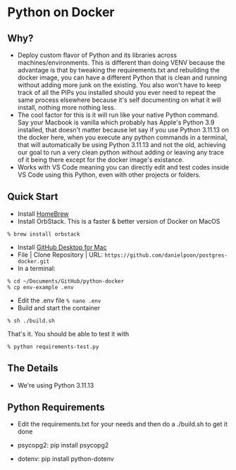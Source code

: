 # Python on Docker

## Why?

* Deploy custom flavor of Python and its libraries across machines/environments. This is different than doing VENV because the advantage is that by tweaking the requirements.txt and rebuilding the docker image, you can have a different Python that is clean and running without adding more junk on the existing. You also won't have to keep track of all the PIPs you installed should you ever need to repeat the same process elsewhere because it's self documenting on what it will install, nothing more nothing less.
* The cool factor for this is it will run like your native Python command. Say your Macbook is vanilla which probably has Apple's Python 3.9 installed, that doesn't matter because let say if you use Python 3.11.13 on the docker here, when you execute any python commands in a terminal, that will automatically be using Python 3.11.13 and not the old, achieving our goal to run a very clean python without adding or leaving any trace of it being there except for the docker image's existance.
* Works with VS Code meaning you can directly edit and test codes inside VS Code using this Python, even with other projects or folders.
  
## Quick Start

* Install [HomeBrew](https://brew.sh)
* Install OrbStack. This is a faster & better version of Docker on MacOS
```
% brew install orbstack
```
* Install [GitHub Desktop for Mac](https://github.com/apps/desktop)
* File | Clone Repository | URL: ```https://github.com/danielpoon/postgres-docker.git```
* In a terminal:
```
% cd ~/Documents/GitHub/python-docker
% cp env-example .env
```
* Edit the .env file ```% nano .env```
* Build and start the container
```
% sh ./build.sh
```
That's it. You should be able to test it with
```
% python requirements-test.py
```

## The Details

- We're using Python 3.11.13

## Python Requirements

- Edit the requirements.txt for your needs and then do a ./build.sh to get it done
  
- psycopg2: pip install psycopg2
- dotenv: pip install python-dotenv
